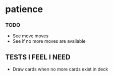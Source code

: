 # patience #

### TODO ###
* See move moves
* See if no more moves are available

## TESTS I FEEL I NEED ##
* Draw cards when no more cards exist in deck